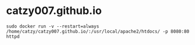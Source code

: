 # catzy007.github.io
```
sudo docker run -v --restart=always /home/catzy/catzy007.github.io/:/usr/local/apache2/htdocs/ -p 8080:80 httpd
```
